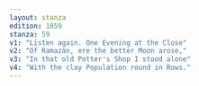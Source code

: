 ```yaml
---
layout: stanza
edition: 1859
stanza: 59
v1: "Listen again. One Evening at the Close"
v2: "Of Ramazán, ere the better Moon arose,"
v3: "⁠In that old Potter's Shop I stood alone"
v4: "With the clay Population round in Rows."
---
```

